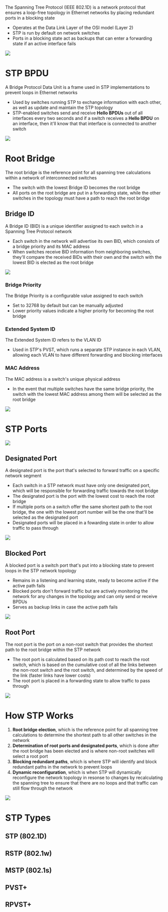 The Spanning Tree Protocol (IEEE 802.1D) is a network protocol that ensures a loop-free topology in Ethernet networks by placing redundant ports in a blocking state

* Operates at the Data Link Layer of the OSI model (Layer 2)
* STP is run by default on network switches
* Ports in a blocking state act as backups that can enter a forwarding state if an active interface fails

![](https://github.com/JonmarCorpuz/SecondBrain/blob/main/Assets/Whitespace.png)

# STP BPDU

A Bridge Protocol Data Unit is a frame used in STP implementations to prevent loops in Ethernet networks

* Used by switches running STP to exchange information with each other, as well as update and maintain the STP topology
* STP-enabled switches send and receive **Hello BPDUs** out of all interfaces every two seconds and if a switch receives a **Hello BPDU** on an interface, then it'll know that that interface is connected to another switch

![](https://github.com/JonmarCorpuz/SecondBrain/blob/main/Assets/Whitespace.png)

# Root Bridge

The root bridge is the reference point for all spanning tree calculations within a network of interconnected switches

* The switch with the lowest Bridge ID becomes the root bridge
* All ports on the root bridge are put in a forwarding state, while the other switches in the topology must have a path to reach the root bridge

## Bridge ID

A Bridge ID (BID) is a unique identifier assigned to each switch in a Spanning Tree Protocol network

* Each switch in the network will advertise its own BID, which consists of a bridge priority and its MAC address
* When switches receive BID information from neighboring switches, they'll compare the received BIDs with their own and the switch with the lowest BID is elected as the root bridge

![](https://github.com/JonmarCorpuz/SecondBrain/blob/main/Assets/fdlshjfgsfkjgskdgfhksflghskdlgsdfjkgsdfgsdf.jpg)

### Bridge Priority

The Bridge Priority is a configurable value assigned to each switch

* Set to 32768 by default but can be manually adjusted
* Lower priority values indicate a higher priority for becoming the root bridge

### Extended System ID

The Extended System ID refers to the VLAN ID

* Used in STP's PVST, which runs a separate STP instance in each VLAN, allowing each VLAN to have different forwarding and blocking interfaces

### MAC Address

The MAC address is a switch's unique physical address

* In the event that multiple switches have the same bridge priority, the switch with the lowest MAC address among them will be selected as the root bridge

![](https://github.com/JonmarCorpuz/SecondBrain/blob/main/Assets/Whitespace.png)

# STP Ports

![](https://github.com/JonmarCorpuz/SecondBrain/blob/main/Assets/ihbjgudfafdgbhjaobjodfsggdasfhjbnou.jpg)

## Designated Port

A designated port is the port that's selected to forward traffic on a specific network segment

* Each switch in a STP network must have only one designated port, which will be responsible for forwarding traffic towards the root bridge
* The designated port is the port with the lowest cost to reach the root bridge
* If multiple ports on a switch offer the same shortest path to the root bridge, the one with the lowest port number will be the one that'll be selected as the designated port
* Designated ports will be placed in a fowarding state in order to allow traffic to pass through

![](https://github.com/JonmarCorpuz/SecondBrain/blob/main/Assets/Whitespace.png)

## Blocked Port

A blocked port is a switch port that's put into a blocking state to prevent loops in the STP network topology

* Remains in a listening and learning state, ready to become active if the active path fails
* Blocked ports don't forward traffic but are actively monitoring the network for any changes in the topology and can only send or receive BPDUs
* Serves as backup links in case the active path fails

![](https://github.com/JonmarCorpuz/SecondBrain/blob/main/Assets/Whitespace.png)

## Root Port

The root port is the port on a non-root switch that provides the shortest path to the root bridge within the STP network

* The root port is calculated based on its path cost to reach the root switch, which is based on the cumulative cost of all the links between the non-root switch and the root switch, and determined by the speed of the link (faster links have lower costs)
* The root port is placed in a forwarding state to allow traffic to pass through

![](https://github.com/JonmarCorpuz/SecondBrain/blob/main/Assets/Whitespace.png)

# How STP Works

1. **Root bridge election**, which is the reference point for all spanning tree calculations to determine the shortest path to all other switches in the network
2. **Determination of root ports and designated ports**, which is done after the root bridge has been elected and is where non-root switches will select a root port
3. **Blocking redundant paths**, which is where STP will identify and block redundant paths in the network to prevent loops
4. **Dynamic reconfiguration**, which is when STP will dynamically reconfigure the network topology in resonse to changes by recalculating the spanning tree to ensure that there are no loops and that traffic can still flow through the network

![](https://github.com/JonmarCorpuz/SecondBrain/blob/main/Assets/Whitespace.png)

# STP Types

## STP (802.1D)

## RSTP (802.1w)

## MSTP (802.1s)

## PVST+

## RPVST+


